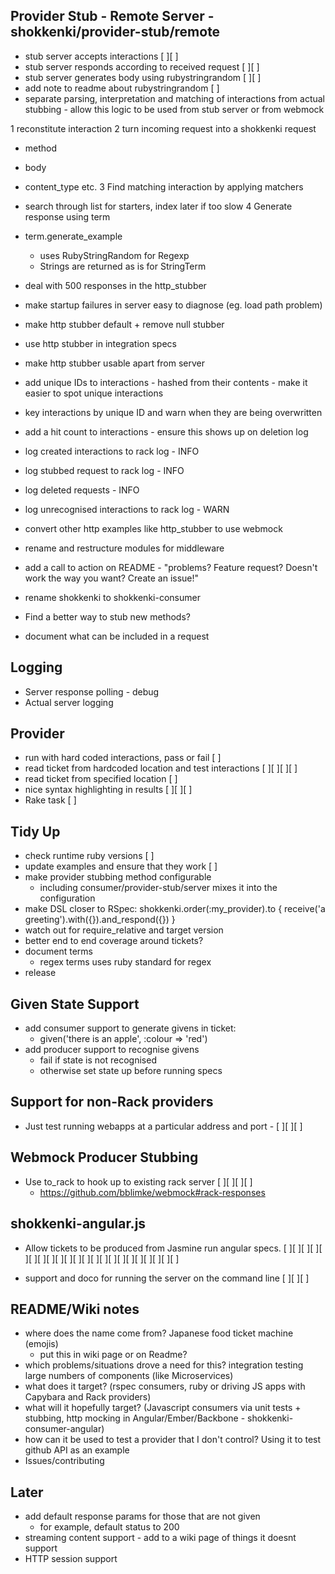 ## Provider Stub - Remote Server - shokkenki/provider-stub/remote

- stub server accepts interactions [ ][ ]
- stub server responds according to received request [ ][ ]
- stub server generates body using rubystringrandom [ ][ ]
- add note to readme about rubystringrandom [ ]
- separate parsing, interpretation and matching of interactions from actual stubbing - allow this logic to be used from stub server or from webmock

1 reconstitute interaction
2 turn incoming request into a shokkenki request
  - method
  - body
  - content_type etc.
3 Find matching interaction by applying matchers
  - search through list for starters, index later if too slow
4 Generate response using term
  - term.generate_example
    - uses RubyStringRandom for Regexp
    - Strings are returned as is for StringTerm

- deal with 500 responses in the http_stubber
- make startup failures in server easy to diagnose (eg. load path problem)
- make http stubber default + remove null stubber
- use http stubber in integration specs
- make http stubber usable apart from server
- add unique IDs to interactions - hashed from their contents - make it easier to spot unique interactions
- key interactions by unique ID and warn when they are being overwritten
- add a hit count to interactions - ensure this shows up on deletion log
- log created interactions to rack log - INFO
- log stubbed request to rack log - INFO
- log deleted requests - INFO
- log unrecognised interactions to rack log - WARN
- convert other http examples like http_stubber to use webmock
- rename and restructure modules for middleware
- add a call to action on README - "problems? Feature request? Doesn't work the way you want? Create an issue!"
- rename shokkenki to shokkenki-consumer
- Find a better way to stub new methods?
- document what can be included in a request

## Logging
  - Server response polling - debug
  - Actual server logging

## Provider

- run with hard coded interactions, pass or fail [ ]
- read ticket from hardcoded location and test interactions [ ][ ][ ][ ]
- read ticket from specified location [ ]
- nice syntax highlighting in results [ ][ ][ ]
- Rake task [ ]

## Tidy Up

- check runtime ruby versions [ ]
- update examples and ensure that they work [ ]
- make provider stubbing method configurable
  - including consumer/provider-stub/server mixes it into the configuration
- make DSL closer to RSpec: shokkenki.order(:my_provider).to { receive('a greeting').with({}).and_respond({}) }
- watch out for require_relative and target version
- better end to end coverage around tickets?
- document terms
  - regex terms uses ruby standard for regex
- release

## Given State Support

- add consumer support to generate givens in ticket:
  - given('there is an apple', :colour => 'red')
- add producer support to recognise givens
  - fail if state is not recognised
  - otherwise set state up before running specs

## Support for non-Rack providers

- Just test running webapps at a particular address and port - [ ][ ][ ]

## Webmock Producer Stubbing

- Use to_rack to hook up to existing rack server [ ][ ][ ][ ]
  - https://github.com/bblimke/webmock#rack-responses

## shokkenki-angular.js

- Allow tickets to be produced from Jasmine run angular specs. [ ][ ][ ][ ][ ][ ][ ][ ][ ][ ][ ][ ][ ][ ][ ][ ][ ][ ][ ][ ][ ][ ]

- support and doco for running the server on the command line [ ][ ][ ]

## README/Wiki notes

- where does the name come from? Japanese food ticket machine (emojis)
  - put this in wiki page or on Readme?
- which problems/situations drove a need for this? integration testing large numbers of components (like Microservices)
- what does it target? (rspec consumers, ruby or driving JS apps with Capybara and Rack providers)
- what will it hopefully target? (Javascript consumers via unit tests + stubbing, http mocking in Angular/Ember/Backbone - shokkenki-consumer-angular)
- how can it be used to test a provider that I don't control? Using it to test github API as an example
- Issues/contributing

## Later


- add default response params for those that are not given
  - for example, default status to 200
- streaming content support - add to a wiki page of things it doesnt support
- HTTP session support
